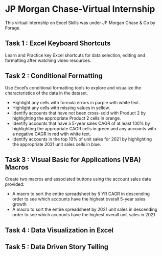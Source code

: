 # JP Morgan Chase-Virtual Internship
This virtual internship on Excel Skills was under JP Morgan Chase & Co by Forage.


## Task 1 : Excel Keyboard Shortcuts
Learn and Practice key Excel shortcuts for data selection, editing and formatting after watching video resources.

## Task 2 : Conditional Formatting
Use Excel’s conditional formatting tools to explore and visualize the characteristics of the data in the dataset.
- Highlight any cells with formula errors in purple with white text.
- Highlight any cells with missing values in yellow.
- Identify accounts that have not been cross-sold with Product 2 by highlighting the appropriate Product 2 cells in orange.
- Identify accounts that have a 5-year sales CAGR of at least 100% by highlighting the appropriate CAGR cells in green and any accounts with a negative CAGR in red with white text.
- Identify accounts in the top 10% of unit sales for 2021 by highlighting the appropriate 2021 unit sales cells in blue.

## Task 3 :  Visual Basic for Applications (VBA) Macros
Create two macros and associated buttons using the account sales data provided:

- A macro to sort the entire spreadsheet by 5 YR CAGR in descending order to see which accounts have the highest overall 5-year sales growth
- A macro to sort the entire spreadsheet by 2021 unit sales in descending order to see which accounts have the highest overall unit sales in 2021

## Task 4 : Data Visualization in Excel

## Task 5 : Data Driven Story Telling
